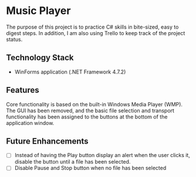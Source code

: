 # Music Player
The purpose of this project is to practice C# skills in bite-sized, easy to digest steps. In addition, I am also using Trello to keep track of the project status.

## Technology Stack
- WinForms application (.NET Framework 4.7.2)

## Features
Core functionality is based on the built-in Windows Media Player (WMP). The GUI has been removed, and the basic file selection and transport functionality has been assigned to the buttons at the bottom of the application window.

## Future Enhancements
- [ ] Instead of having the Play button display an alert when the user clicks it, disable the button until a file has been selected.
- [ ] Disable Pause and Stop button when no file has been selected
